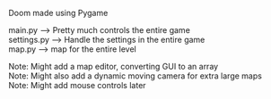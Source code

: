 Doom made using Pygame

main.py --> Pretty much controls the entire game  
settings.py --> Handle the settings in the entire game  
map.py --> map for the entire level

Note: Might add a map editor, converting GUI to an array  
Note: Might also add a dynamic moving camera for extra large maps  
Note: Might add mouse controls later
